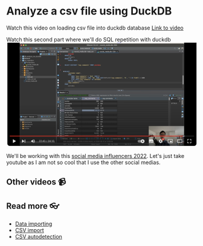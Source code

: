 # Analyze a csv file using DuckDB

Watch this video on loading csv file into duckdb database
[Link to video](https://www.youtube.com/watch?v=E9QmOxzdh6g)

Watch this second part where we'll do SQL repetition with duckdb
[![EDA on youtube data](https://github.com/kokchun/assets/blob/main/oop_advanced/sql_repetition.png?raw=true)](https://youtu.be/-6qhBr8NE1U)


We'll be working with this [social media influencers 2022](https://www.kaggle.com/datasets/ramjasmaurya/top-1000-social-media-channels). Let's just take youtube as I am not so cool that I use the other social medias. 

## Other videos :video_camera:

## Read more :eyeglasses:

- [Data importing](https://duckdb.org/docs/data/overview)
- [CSV import](https://duckdb.org/docs/data/csv/overview)
- [CSV autodetection](https://duckdb.org/docs/data/csv/auto_detection)